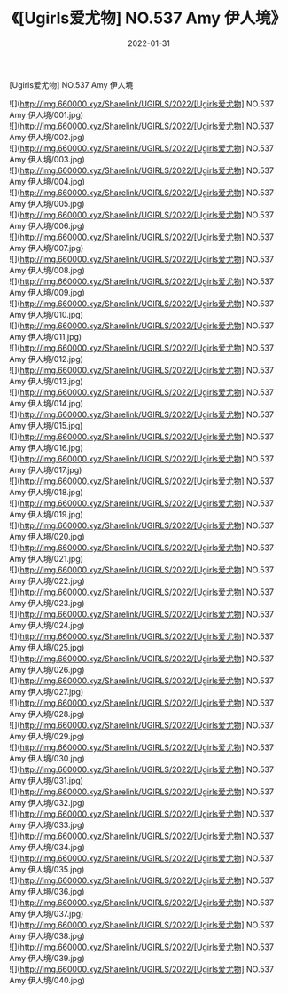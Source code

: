 ﻿---
layout: post
title:  《[Ugirls爱尤物] NO.537 Amy 伊人境》
date:   2022-01-31
img: http://img.660000.xyz/Sharelink/UGIRLS/2022/[Ugirls爱尤物] NO.537 Amy 伊人境/000.jpg
categories: [美女, 清纯, 唯美]
---

[Ugirls爱尤物] NO.537 Amy 伊人境

 ![](http://img.660000.xyz/Sharelink/UGIRLS/2022/[Ugirls爱尤物] NO.537 Amy 伊人境/001.jpg) <br>![](http://img.660000.xyz/Sharelink/UGIRLS/2022/[Ugirls爱尤物] NO.537 Amy 伊人境/002.jpg) <br>![](http://img.660000.xyz/Sharelink/UGIRLS/2022/[Ugirls爱尤物] NO.537 Amy 伊人境/003.jpg) <br>![](http://img.660000.xyz/Sharelink/UGIRLS/2022/[Ugirls爱尤物] NO.537 Amy 伊人境/004.jpg) <br>![](http://img.660000.xyz/Sharelink/UGIRLS/2022/[Ugirls爱尤物] NO.537 Amy 伊人境/005.jpg) <br>![](http://img.660000.xyz/Sharelink/UGIRLS/2022/[Ugirls爱尤物] NO.537 Amy 伊人境/006.jpg) <br>![](http://img.660000.xyz/Sharelink/UGIRLS/2022/[Ugirls爱尤物] NO.537 Amy 伊人境/007.jpg) <br>![](http://img.660000.xyz/Sharelink/UGIRLS/2022/[Ugirls爱尤物] NO.537 Amy 伊人境/008.jpg) <br>![](http://img.660000.xyz/Sharelink/UGIRLS/2022/[Ugirls爱尤物] NO.537 Amy 伊人境/009.jpg) <br>![](http://img.660000.xyz/Sharelink/UGIRLS/2022/[Ugirls爱尤物] NO.537 Amy 伊人境/010.jpg) <br>![](http://img.660000.xyz/Sharelink/UGIRLS/2022/[Ugirls爱尤物] NO.537 Amy 伊人境/011.jpg) <br>![](http://img.660000.xyz/Sharelink/UGIRLS/2022/[Ugirls爱尤物] NO.537 Amy 伊人境/012.jpg) <br>![](http://img.660000.xyz/Sharelink/UGIRLS/2022/[Ugirls爱尤物] NO.537 Amy 伊人境/013.jpg) <br>![](http://img.660000.xyz/Sharelink/UGIRLS/2022/[Ugirls爱尤物] NO.537 Amy 伊人境/014.jpg) <br>![](http://img.660000.xyz/Sharelink/UGIRLS/2022/[Ugirls爱尤物] NO.537 Amy 伊人境/015.jpg) <br>![](http://img.660000.xyz/Sharelink/UGIRLS/2022/[Ugirls爱尤物] NO.537 Amy 伊人境/016.jpg) <br>![](http://img.660000.xyz/Sharelink/UGIRLS/2022/[Ugirls爱尤物] NO.537 Amy 伊人境/017.jpg) <br>![](http://img.660000.xyz/Sharelink/UGIRLS/2022/[Ugirls爱尤物] NO.537 Amy 伊人境/018.jpg) <br>![](http://img.660000.xyz/Sharelink/UGIRLS/2022/[Ugirls爱尤物] NO.537 Amy 伊人境/019.jpg) <br>![](http://img.660000.xyz/Sharelink/UGIRLS/2022/[Ugirls爱尤物] NO.537 Amy 伊人境/020.jpg) <br>![](http://img.660000.xyz/Sharelink/UGIRLS/2022/[Ugirls爱尤物] NO.537 Amy 伊人境/021.jpg) <br>![](http://img.660000.xyz/Sharelink/UGIRLS/2022/[Ugirls爱尤物] NO.537 Amy 伊人境/022.jpg) <br>![](http://img.660000.xyz/Sharelink/UGIRLS/2022/[Ugirls爱尤物] NO.537 Amy 伊人境/023.jpg) <br>![](http://img.660000.xyz/Sharelink/UGIRLS/2022/[Ugirls爱尤物] NO.537 Amy 伊人境/024.jpg) <br>![](http://img.660000.xyz/Sharelink/UGIRLS/2022/[Ugirls爱尤物] NO.537 Amy 伊人境/025.jpg) <br>![](http://img.660000.xyz/Sharelink/UGIRLS/2022/[Ugirls爱尤物] NO.537 Amy 伊人境/026.jpg) <br>![](http://img.660000.xyz/Sharelink/UGIRLS/2022/[Ugirls爱尤物] NO.537 Amy 伊人境/027.jpg) <br>![](http://img.660000.xyz/Sharelink/UGIRLS/2022/[Ugirls爱尤物] NO.537 Amy 伊人境/028.jpg) <br>![](http://img.660000.xyz/Sharelink/UGIRLS/2022/[Ugirls爱尤物] NO.537 Amy 伊人境/029.jpg) <br>![](http://img.660000.xyz/Sharelink/UGIRLS/2022/[Ugirls爱尤物] NO.537 Amy 伊人境/030.jpg) <br>![](http://img.660000.xyz/Sharelink/UGIRLS/2022/[Ugirls爱尤物] NO.537 Amy 伊人境/031.jpg) <br>![](http://img.660000.xyz/Sharelink/UGIRLS/2022/[Ugirls爱尤物] NO.537 Amy 伊人境/032.jpg) <br>![](http://img.660000.xyz/Sharelink/UGIRLS/2022/[Ugirls爱尤物] NO.537 Amy 伊人境/033.jpg) <br>![](http://img.660000.xyz/Sharelink/UGIRLS/2022/[Ugirls爱尤物] NO.537 Amy 伊人境/034.jpg) <br>![](http://img.660000.xyz/Sharelink/UGIRLS/2022/[Ugirls爱尤物] NO.537 Amy 伊人境/035.jpg) <br>![](http://img.660000.xyz/Sharelink/UGIRLS/2022/[Ugirls爱尤物] NO.537 Amy 伊人境/036.jpg) <br>![](http://img.660000.xyz/Sharelink/UGIRLS/2022/[Ugirls爱尤物] NO.537 Amy 伊人境/037.jpg) <br>![](http://img.660000.xyz/Sharelink/UGIRLS/2022/[Ugirls爱尤物] NO.537 Amy 伊人境/038.jpg) <br>![](http://img.660000.xyz/Sharelink/UGIRLS/2022/[Ugirls爱尤物] NO.537 Amy 伊人境/039.jpg) <br>![](http://img.660000.xyz/Sharelink/UGIRLS/2022/[Ugirls爱尤物] NO.537 Amy 伊人境/040.jpg) <br>